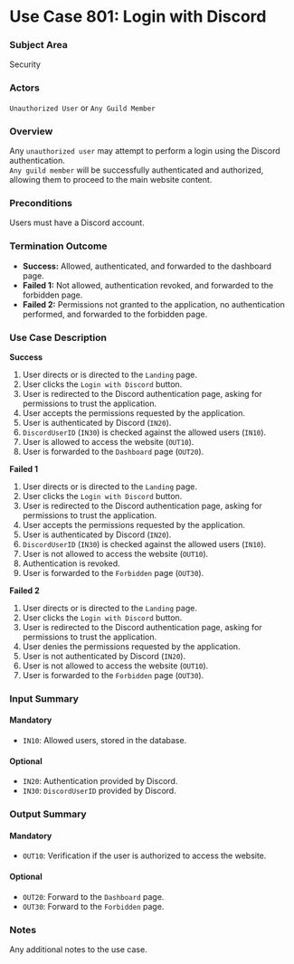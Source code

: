 # Use Case 801: Login with Discord

### Subject Area
Security

### Actors
`Unauthorized User` or `Any Guild Member`

### Overview
Any `unauthorized user` may attempt to perform a login using the Discord authentication.  
`Any guild member` will be successfully authenticated and authorized, allowing them to proceed to the main website content.

### Preconditions
Users must have a Discord account.

### Termination Outcome
- **Success:** Allowed, authenticated, and forwarded to the dashboard page.
- **Failed 1:** Not allowed, authentication revoked, and forwarded to the forbidden page.
- **Failed 2:** Permissions not granted to the application, no authentication performed, and forwarded to the forbidden page.

### Use Case Description
**Success**
1. User directs or is directed to the `Landing` page.
2. User clicks the `Login with Discord` button.
3. User is redirected to the Discord authentication page, asking for permissions to trust the application.
4. User accepts the permissions requested by the application.
5. User is authenticated by Discord (`IN20`).
6. `DiscordUserID` (`IN30`) is checked against the allowed users (`IN10`).
7. User is allowed to access the website (`OUT10`).
8. User is forwarded to the `Dashboard` page (`OUT20`).

**Failed 1**
1. User directs or is directed to the `Landing` page.
2. User clicks the `Login with Discord` button.
3. User is redirected to the Discord authentication page, asking for permissions to trust the application.
4. User accepts the permissions requested by the application.
5. User is authenticated by Discord (`IN20`).
6. `DiscordUserID` (`IN30`) is checked against the allowed users (`IN10`).
7. User is not allowed to access the website (`OUT10`).
8. Authentication is revoked.
9. User is forwarded to the `Forbidden` page (`OUT30`).

**Failed 2**
1. User directs or is directed to the `Landing` page.
2. User clicks the `Login with Discord` button.
3. User is redirected to the Discord authentication page, asking for permissions to trust the application.
4. User denies the permissions requested by the application.
5. User is not authenticated by Discord (`IN20`).
6. User is not allowed to access the website (`OUT10`).
7. User is forwarded to the `Forbidden` page (`OUT30`).

### Input Summary
#### Mandatory
- `IN10`: Allowed users, stored in the database.

#### Optional
- `IN20`: Authentication provided by Discord.
- `IN30`: `DiscordUserID` provided by Discord.

### Output Summary
#### Mandatory
- `OUT10`: Verification if the user is authorized to access the website.

#### Optional
- `OUT20`: Forward to the `Dashboard` page.
- `OUT30`: Forward to the `Forbidden` page.

### Notes
Any additional notes to the use case.